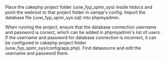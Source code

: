 Place the cakephp project folder (uow_fyp_spmr_sys) inside htdocs and point the webroot to that project folder in xampp's config.
Import the database file (uow_fyp_spmr_sys.sql) into phpmyadmin.

When running the project, ensure that the database connection username and password is correct, which can be added in phpmyadmin's list of users.
If the username and password for database connection is incorrect, it can be configured in cakephp project folder (uow_fyp_spmr_sys/config/app.php).
Find datasource and edit the username and password there.